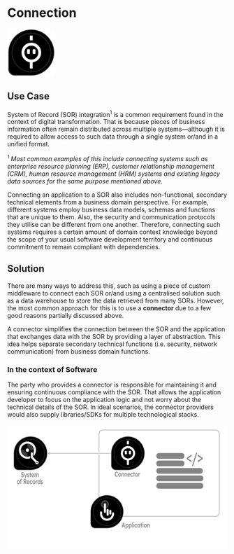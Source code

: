 # Connection
<img src="../icons/connector.png" alt="connector icon" width="110"/>

## Use Case
System of Record (SOR) integration<sup>1</sup> is a common requirement found in the context of digital transformation. That is because pieces of business information often remain distributed across multiple systems—although it is required to allow access to such data through a single system or/and in a unified format. 

<sup>1 </sup>_Most common examples of this include connecting systems such as enterprise resource planning (ERP), customer relationship management (CRM), human resource management (HRM) systems and existing legacy data sources for the same purpose mentioned above._

Connecting an application to a SOR also includes non-functional, secondary technical elements from a business domain perspective. For example, different systems employ business data models, schemas and functions that are unique to them. Also, the security and communication protocols they utilise can be different from one another. Therefore, connecting such systems requires a certain amount of domain context knowledge beyond the scope of your usual software development territory and continuous commitment to remain compliant with dependencies.

## Solution
There are many ways to address this, such as using a piece of custom middleware to connect each SOR or/and using a centralised solution such as a data warehouse to store the data retrieved from many SORs. However, the most common approach for this is to use a **connector** due to a few good reasons partially discussed above.

A connector simplifies the connection between the SOR and the application that exchanges data with the SOR by providing a layer of abstraction. This idea helps separate secondary technical functions (i.e. security, network communication) from business domain functions. 

### In the context of Software
The party who provides a connector is responsible for maintaining it and ensuring continuous compliance with the SOR. That allows the application developer to focus on the application logic and not worry about the technical details of the SOR. In ideal scenarios, the connector providers would also supply libraries/SDKs for multiple technological stacks.

<img src="../icons/conector-usage.png" alt="connector icon" width="900"/> 

